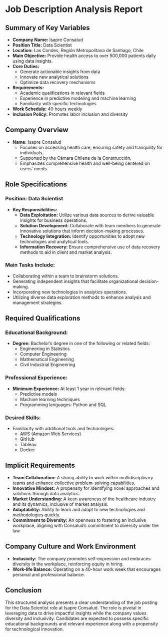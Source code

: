 # Job Description Analysis Report

## Summary of Key Variables
- **Company Name:** Isapre Consalud
- **Position Title:** Data Scientist
- **Location:** Las Condes, Región Metropolitana de Santiago, Chile
- **Main Objective:** Provide health access to over 500,000 patients daily using data insights.
- **Core Duties:**
  - Generate actionable insights from data
  - Innovate new analytical solutions
  - Optimize data recovery mechanisms
- **Requirements:**
  - Academic qualifications in relevant fields
  - Experience in predictive modeling and machine learning
  - Familiarity with specific technologies
- **Work Schedule:** 40 hours weekly
- **Inclusion Policy:** Promotes labor inclusion and diversity

## Company Overview
- **Name:** Isapre Consalud
  - Focuses on accessing health care, ensuring safety and tranquility for individuals.
  - Supported by the Cámara Chilena de la Construcción.
  - Emphasizes comprehensive health and well-being centered on users' needs.

## Role Specifications
### Position: Data Scientist
- **Key Responsibilities:**
  - **Data Exploitation:** Utilize various data sources to derive valuable insights for business operations.
  - **Solution Development:** Collaborate with team members to generate innovative solutions that inform decision-making processes.
  - **Technology Integration:** Identify opportunities to adopt new technologies and analytical tools.
  - **Information Recovery:** Ensure comprehensive use of data recovery methods to aid in client and market analysis.

### Main Tasks Include:
- Collaborating within a team to brainstorm solutions.
- Generating independent insights that facilitate organizational decision-making.
- Incorporating new technologies in analytics operations.
- Utilizing diverse data exploration methods to enhance analysis and management strategies.

## Required Qualifications
### Educational Background:
- **Degree:** Bachelor’s degree in one of the following or related fields:
  - Engineering in Statistics
  - Computer Engineering
  - Mathematical Engineering
  - Civil Industrial Engineering

### Professional Experience:
- **Minimum Experience:** At least 1 year in relevant fields:
  - Predictive models
  - Machine learning techniques
  - Programming languages: Python and SQL

### Desired Skills:
- Familiarity with additional tools and technologies:
  - AWS (Amazon Web Services)
  - GitHub
  - Tableau
  - Docker

## Implicit Requirements
- **Team Collaboration:** A strong ability to work within multidisciplinary teams and enhance collective problem-solving capabilities.
- **Innovative Mindset:** A propensity for identifying novel approaches and solutions through data analytics.
- **Market Understanding:** A keen awareness of the healthcare industry and its dynamics, inclusive of market analysis.
- **Adaptability:** Ability to learn and adapt to new technologies and methodologies quickly.
- **Commitment to Diversity:** An openness to fostering an inclusive workplace, aligning with Consalud’s commitment to diversity under the law.

## Company Culture and Work Environment
- **Inclusivity:** The company promotes self-expression and embraces diversity in the workplace, reinforcing equity in hiring.
- **Work-life Balance:** Operating on a 40-hour work week that encourages personal and professional balance.

## Conclusion
This structured analysis presents a clear understanding of the job posting for the Data Scientist role at Isapre Consalud. The role is pivotal in leveraging data to drive impactful insights while the company values diversity and inclusivity. Candidates are expected to possess specific educational backgrounds and relevant experience along with a propensity for technological innovation.